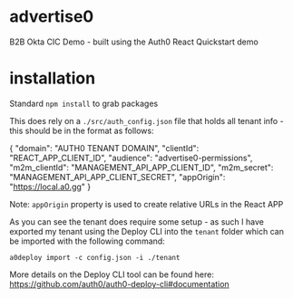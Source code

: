 # advertise0
B2B Okta CIC Demo - built using the Auth0 React Quickstart demo

# installation
Standard `npm install` to grab packages

This does rely on a `./src/auth_config.json` file that holds all tenant info - this should be in the format as follows:

{
  "domain": "AUTH0 TENANT DOMAIN",
  "clientId": "REACT_APP_CLIENT_ID",
  "audience": "advertise0-permissions",
  "m2m_clientId": "MANAGEMENT_API_APP_CLIENT_ID",
  "m2m_secret": "MANAGEMENT_API_APP_CLIENT_SECRET",
  "appOrigin": "https://local.a0.gg"
}

Note: `appOrigin` property is used to create relative URLs in the React APP

As you can see the tenant does require some setup - as such I have exported my tenant using the Deploy CLI into the `tenant` folder which can be imported with the following command:

`a0deploy import -c config.json -i ./tenant`

More details on the Deploy CLI tool can be found here:  https://github.com/auth0/auth0-deploy-cli#documentation